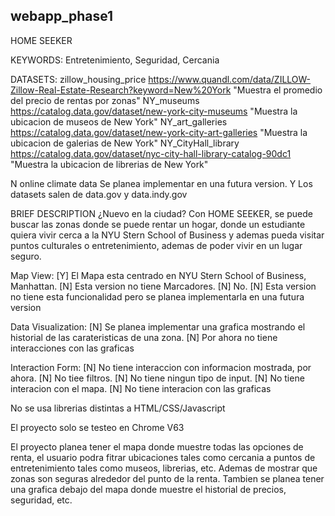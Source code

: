## webapp_phase1

HOME SEEKER


KEYWORDS: 
Entretenimiento, Seguridad, Cercania


DATASETS:
zillow_housing_price  	https://www.quandl.com/data/ZILLOW-Zillow-Real-Estate-Research?keyword=New%20York 	"Muestra el promedio del precio de rentas por zonas"
NY_museums 				https://catalog.data.gov/dataset/new-york-city-museums								"Muestra la ubicacion de museos de New York"
NY_art_galleries		https://catalog.data.gov/dataset/new-york-city-art-galleries						"Muestra la ubicacion de galerias de New York"
NY_CityHall_library		https://catalog.data.gov/dataset/nyc-city-hall-library-catalog-90dc1				"Muestra la ubicacion de librerias de New York"

N 	online climate data 	Se planea implementar en una futura version.
Y 	Los datasets salen de data.gov y data.indy.gov


BRIEF DESCRIPTION
¿Nuevo en la ciudad? Con HOME SEEKER, se puede buscar las zonas donde se puede rentar un hogar, donde un estudiante quiera vivir cerca a la NYU Stern School of Business
y ademas pueda visitar puntos culturales o entretenimiento, ademas de poder vivir en un lugar seguro.

Map View:
	[Y]		El Mapa esta centrado en NYU Stern School of Business, Manhattan.
	[N] 	Esta version no tiene Marcadores.
	[N] 	No.
	[N] 	Esta version no tiene esta funcionalidad pero se planea implementarla en una futura version

Data Visualization:
	[N] 	Se planea implementar una grafica mostrando el historial de las carateristicas de una zona.
	[N] 	Por ahora no tiene interacciones con las graficas

Interaction Form:
	[N] 	No tiene interaccion con informacion mostrada, por ahora.
	[N] 	No tiee filtros.
	[N] 	No tiene ningun tipo de input.
	[N] 	No tiene interacion con el mapa.
	[N] 	No tiene interacion con las graficas


No se usa librerias distintas a HTML/CSS/Javascript


El proyecto solo se testeo en Chrome V63


El proyecto planea tener el mapa donde muestre todas las opciones de renta, el usuario podra fitrar ubicaciones tales como
cercania a puntos de entretenimiento tales como museos, librerias, etc. Ademas de mostrar que zonas son seguras alrededor del
punto de la renta. Tambien se planea tener una grafica debajo del mapa donde muestre el historial de precios, seguridad, etc.